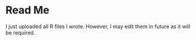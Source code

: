 # Read Me

I just uploaded all R files I wrote. However, I may edit them in future as it will be required. 
